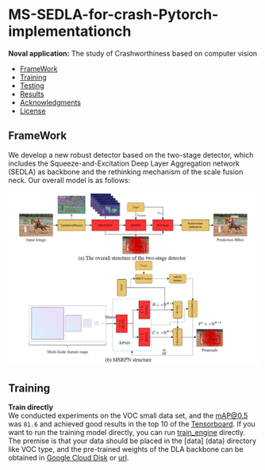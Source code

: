 # MS-SEDLA-for-crash-Pytorch-implementationch

**Noval application:** The study of Crashworthiness based on computer vision  

- [FrameWork](#FrameWork)
- [Training](#Training)
- [Testing](#Testing)
- [Results](#Results)
- [Acknowledgments](#Acknowledgments)
- [License](#license)


## FrameWork

We develop a new robust detector based on the two-stage detector, which includes the Squeeze-and-Excitation Deep Layer Aggregation network (SEDLA) as backbone and the rethinking mechanism of the scale fusion neck. Our overall model is as follows:

![image](demo/framework.jpg)


## Training
**Train directly**  
We conducted experiments on the VOC small data set, and the mAP@0.5 was `81.6` and achieved good results in the top 10 of the [Tensorboard](https://paperswithcode.com/sota/object-detection-on-pascal-voc-2007). If you want to run the training model directly, you can run [train_engine](train_engine.py) directly. The premise is that your data should be placed in the [data] (data) directory like VOC type, and the pre-trained weights of the DLA backbone can be obtained in [Google Cloud Disk]() or [url](http://dl.yf.io/dla/models).
